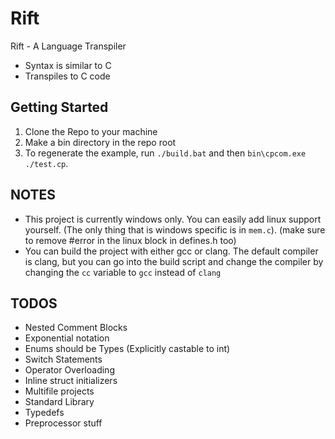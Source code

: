 # Rift
Rift - A Language Transpiler
- Syntax is similar to C
- Transpiles to C code

## Getting Started
1) Clone the Repo to your machine
2) Make a bin directory in the repo root
3) To regenerate the example, run `./build.bat` and then `bin\cpcom.exe ./test.cp`.

## NOTES
- This project is currently windows only. You can easily add linux support yourself. (The only thing that is windows specific is in `mem.c`). (make sure to remove #error in the linux block in defines.h too)
- You can build the project with either gcc or clang. The default compiler is clang, but you can go into the build script and change the compiler by changing the `cc` variable to `gcc` instead of `clang`

## TODOS
- Nested Comment Blocks
- Exponential notation
- Enums should be Types (Explicitly castable to int)
- Switch Statements
- Operator Overloading
- Inline struct initializers
- Multifile projects
- Standard Library
- Typedefs
- Preprocessor stuff 
